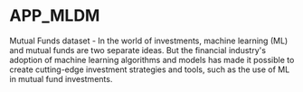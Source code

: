 # APP_MLDM 
Mutual Funds dataset - 
In the world of investments, machine learning (ML) and mutual funds are two separate ideas. But the financial industry's adoption of machine learning algorithms and models has made it possible to create cutting-edge investment strategies and tools, such as the use of ML in mutual fund investments.
